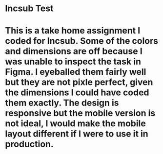 <h1>Incsub Test<h1>

<p>This is a take home assignment I coded for Incsub. Some of the colors and dimensions are off because I was unable to inspect the task in Figma. I eyeballed them fairly well but they are not pixle perfect, given the dimensions I could have coded them exactly. The design is responsive but the mobile version is not ideal, I would make the mobile layout different if I were to use it in production.</p>
